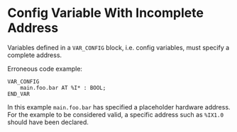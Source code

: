 # Config Variable With Incomplete Address

Variables defined in a `VAR_CONFIG` block, i.e. config variables, must specify a complete address.

Erroneous code example:
```iecst
VAR_CONFIG
    main.foo.bar AT %I* : BOOL;
END_VAR
```

In this example `main.foo.bar` has specified a placeholder hardware address. 
For the example to be considered valid, a specific address such as `%IX1.0` should have been declared.